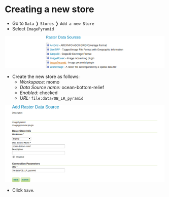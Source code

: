# Creating a new store

* Go to `Data` &#10093; `Stores` &#10093; `Add a new Store`
* Select `ImagePyramid`

![](../../../assets/add_raster_store.png)

* Create the new store as follows:
    * *Workspace:* momo
    * *Data Source name:* ocean-bottom-relief
    * *Enabled:* checked
    * *URL:* `file:data/OB_LR_pyramid`

![](../../../assets/configure_raster_store.png)

* Click `Save`.
